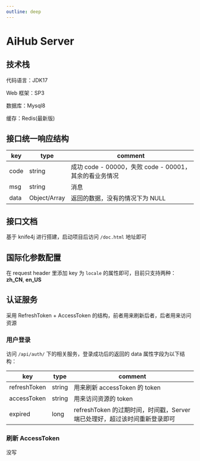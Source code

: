 ```yaml
---
outline: deep
---
```


# AiHub Server

## 技术栈

代码语言：JDK17

Web 框架：SP3

数据库：Mysql8

缓存：Redis(最新版)

## 接口统一响应结构

| key  | type         | comment                                                |
| ---- | ------------ | ------------------------------------------------------ |
| code | string       | 成功 code - 00000，失败 code - 00001，其余的看业务情况 |
| msg  | string       | 消息                                                   |
| data | Object/Array | 返回的数据，没有的情况下为 NULL                        |



## 接口文档

基于 knife4j 进行搭建，启动项目后访问 `/doc.html` 地址即可



## 国际化参数配置

在 request header 里添加 key 为  `locale` 的属性即可，目前只支持两种：**zh_CN**, **en_US**

### 

## 认证服务

采用 RefreshToken + AccessToken 的结构，前者用来刷新后者，后者用来访问资源

### 用户登录

访问 `/api/auth/` 下的相关服务，登录成功后的返回的 data 属性字段为以下结构：

| key          | type   | comment                                                      |
| ------------ | ------ | ------------------------------------------------------------ |
| refreshToken | string | 用来刷新 accessToken 的 token                                |
| accessToken  | string | 用来访问资源的 token                                         |
| expired      | long   | refreshToken 的过期时间，时间戳，Server 端已处理好，超过该时间重新登录即可 |

### 刷新  AccessToken

没写

### 
